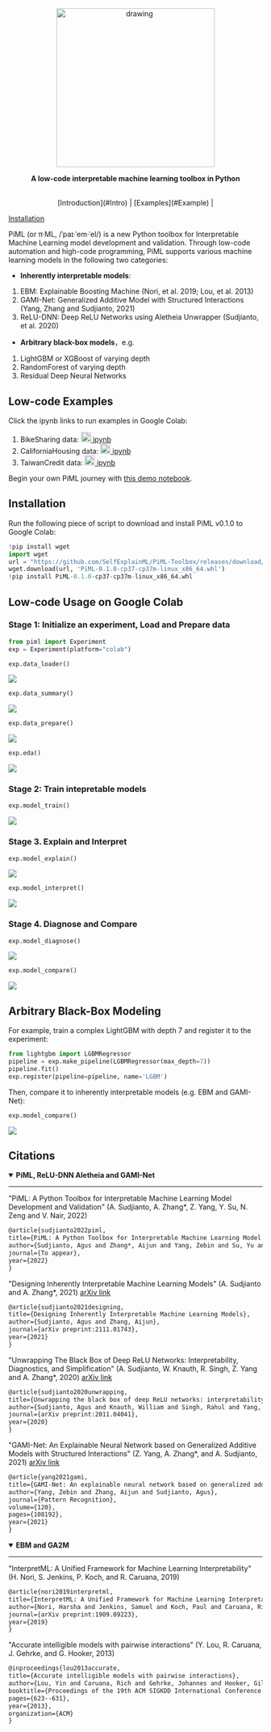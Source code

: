 <div align="center">
  
<img src="https://github.com/SelfExplainML/PiML-Toolbox/blob/main/examples/results/LogoPiML.png" alt="drawing" width="314.15926"/>

**A low-code interpretable machine learning toolbox in Python** 
  
<br>
[Introduction](#Intro) | [Examples](#Example) | 
</div>

[Installation](#arbitrary-black-box-modeling)

PiML (or π·ML, /ˈpaɪ·ˈem·ˈel/) is a new Python toolbox for Interpretable Machine Learning model development and validation. Through low-code automation and high-code programming, PiML supports various machine learning models in the following two categories:

- **Inherently interpretable models**: 
1. EBM: Explainable Boosting Machine (Nori, et al. 2019; Lou, et al. 2013)
2. GAMI-Net: Generalized Additive Model with Structured Interactions (Yang, Zhang and Sudjianto, 2021)
3. ReLU-DNN: Deep ReLU Networks using Aletheia Unwrapper (Sudjianto, et al. 2020)

- **Arbitrary black-box models**，e.g.
1. LightGBM or XGBoost of varying depth
2. RandomForest of varying depth
3. Residual Deep Neural Networks

## Low-code Examples<a name="Example"></a>   
Click the ipynb links to run examples in Google Colab:  
1. BikeSharing data: <a style="text-laign: 'center'" target="_blank" href="https://colab.research.google.com/github/SelfExplainML/PiML-Toolbox/blob/main/examples/Example_BikeSharing.ipynb"><img src="https://github.com/SelfExplainML/PiML-Toolbox/blob/main/examples/results/LogoColab.png" width="20">  ipynb</a>  
2. CaliforniaHousing data: <a style="text-laign: 'center'" target="_blank" href="https://colab.research.google.com/github/SelfExplainML/PiML-Toolbox/blob/main/examples/Example_CaliforniaHousing.ipynb"><img src="https://github.com/SelfExplainML/PiML-Toolbox/blob/main/examples/results/LogoColab.png" width="20">  ipynb</a>  
3. TaiwanCredit data: <a style="text-laign: 'center'" target="_blank" href="https://colab.research.google.com/github/SelfExplainML/PiML-Toolbox/blob/main/examples/Example_TaiwanCredit.ipynb"><img src="https://github.com/SelfExplainML/PiML-Toolbox/blob/main/examples/results/LogoColab.png" width="20">  ipynb</a>   

Begin your own PiML journey with <a style="text-laign: 'center'" target="_blank" href="https://colab.research.google.com/github/SelfExplainML/PiML-Toolbox/blob/main/PiML%20Low-code%20Example%20Run.ipynb">this demo notebook</a>. 

## Installation<a name="Install"></a>  

Run the following piece of script to download and install PiML v0.1.0 to Google Colab: 

```python
!pip install wget
import wget
url = "https://github.com/SelfExplainML/PiML-Toolbox/releases/download/V0.1.0/PiML-0.1.0-cp37-cp37m-linux_x86_64.whl"
wget.download(url, 'PiML-0.1.0-cp37-cp37m-linux_x86_64.whl')
!pip install PiML-0.1.0-cp37-cp37m-linux_x86_64.whl
```

## Low-code Usage on Google Colab<a name="Usage"></a>  

### Stage 1:  Initialize an experiment, Load and Prepare data

```python
from piml import Experiment
exp = Experiment(platform="colab")
```

```python
exp.data_loader()
```
<img src="https://github.com/SelfExplainML/PiML-Toolbox/blob/main/examples/results/data_loader.png">

```python
exp.data_summary()
```
<img src="https://github.com/SelfExplainML/PiML-Toolbox/blob/main/examples/results/data_summary.png">

```python
exp.data_prepare()
```
<img src="https://github.com/SelfExplainML/PiML-Toolbox/blob/main/examples/results/data_prepare.png">

```python
exp.eda()
```
<img src="https://github.com/SelfExplainML/PiML-Toolbox/blob/main/examples/results/data_eda.png">

### Stage 2:  Train intepretable models
```python
exp.model_train()
```
<img src="https://github.com/SelfExplainML/PiML-Toolbox/blob/main/examples/results/model_train.png">


### Stage 3. Explain and Interpret
```python
exp.model_explain()
```
<img src="https://github.com/SelfExplainML/PiML-Toolbox/blob/main/examples/results/model_explain.png">

```python
exp.model_interpret() 
```
<img src="https://github.com/SelfExplainML/PiML-Toolbox/blob/main/examples/results/model_interpret.png">

### Stage 4. Diagnose and Compare
```python
exp.model_diagnose()
```
<img src="https://github.com/SelfExplainML/PiML-Toolbox/blob/main/examples/results/model_diagnose.png">

```python
exp.model_compare()
```
<img src="https://github.com/SelfExplainML/PiML-Toolbox/blob/main/examples/results/model_compare.png">



## Arbitrary Black-Box Modeling
For example, train a complex LightGBM with depth 7 and register it to the experiment: 

```python
from lightgbm import LGBMRegressor
pipeline = exp.make_pipeline(LGBMRegressor(max_depth=7))
pipeline.fit() 
exp.register(pipeline=pipeline, name='LGBM')
```

Then, compare it to inherently interpretable models (e.g. EBM and GAMI-Net): 
```python
exp.model_compare()
```
<img src="https://github.com/SelfExplainML/PiML-Toolbox/blob/main/examples/results/model_compare2.png">



## Citations<a name="Cite"></a>  

<details open>
  <summary><strong>PiML, ReLU-DNN Aletheia and GAMI-Net</strong></summary><hr/>

  "PiML: A Python Toolbox for Interpretable Machine Learning Model Development and Validation" (A. Sudjianto, A. Zhang*, Z. Yang, Y. Su, N. Zeng and V. Nair, 2022)  

  ```latex
  @article{sudjianto2022piml,
  title={PiML: A Python Toolbox for Interpretable Machine Learning Model Development and Validation},
  author={Sudjianto, Agus and Zhang*, Aijun and Yang, Zebin and Su, Yu and Zeng, Ningzhou and Nair Vijay},
  journal={To appear},
  year={2022}
  }
  ```
  
  "Designing Inherently Interpretable Machine Learning Models" (A. Sudjianto and A. Zhang*, 2021)  <a href="https://arxiv.org/abs/2111.01743">arXiv link</a>  
  
  ```latex
  @article{sudjianto2021designing,
  title={Designing Inherently Interpretable Machine Learning Models},
  author={Sudjianto, Agus and Zhang, Aijun},
  journal={arXiv preprint:2111.01743},
  year={2021}
  }
  ```

  "Unwrapping The Black Box of Deep ReLU Networks: Interpretability, Diagnostics, and Simplification" (A. Sudjianto, W. Knauth, R. Singh, Z. Yang and A. Zhang*, 2020) <a href="https://arxiv.org/abs/2011.04041">arXiv link</a>  
  
  ```latex
  @article{sudjianto2020unwrapping,
  title={Unwrapping the black box of deep ReLU networks: interpretability, diagnostics, and simplification},
  author={Sudjianto, Agus and Knauth, William and Singh, Rahul and Yang, Zebin and Zhang, Aijun},
  journal={arXiv preprint:2011.04041},
  year={2020}
  }
  ```

  "GAMI-Net: An Explainable Neural Network based on Generalized Additive Models with Structured Interactions" (Z. Yang, A. Zhang*, and A. Sudjianto, 2021) <a href="https://arxiv.org/abs/2003.07132">arXiv link</a>  

  ```latex
  @article{yang2021gami,
  title={GAMI-Net: An explainable neural network based on generalized additive models with structured interactions},
  author={Yang, Zebin and Zhang, Aijun and Sudjianto, Agus},
  journal={Pattern Recognition},
  volume={120},
  pages={108192},
  year={2021}
  }
  ```
</details>  


<details open>
  <summary><strong>EBM and GA2M</strong></summary><hr/>
  
  "InterpretML: A Unified Framework for Machine Learning Interpretability" (H. Nori, S. Jenkins, P. Koch, and R. Caruana, 2019)  
  
  ```latex
  @article{nori2019interpretml,
  title={InterpretML: A Unified Framework for Machine Learning Interpretability},
  author={Nori, Harsha and Jenkins, Samuel and Koch, Paul and Caruana, Rich},
  journal={arXiv preprint:1909.09223},
  year={2019}
  }
  ```

  "Accurate intelligible models with pairwise interactions" (Y. Lou, R. Caruana, J. Gehrke, and G. Hooker, 2013)   
  
  ```latex
  @inproceedings{lou2013accurate,
  title={Accurate intelligible models with pairwise interactions},
  author={Lou, Yin and Caruana, Rich and Gehrke, Johannes and Hooker, Giles},
  booktitle={Proceedings of the 19th ACM SIGKDD International Conference on Knowledge Discovery and Data Mining},
  pages={623--631},
  year={2013},
  organization={ACM}
  }  
  ```
</details>


